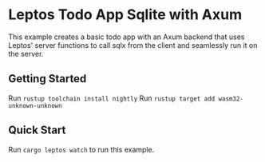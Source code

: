# Leptos Todo App Sqlite with Axum

This example creates a basic todo app with an Axum backend that uses Leptos' server functions to call sqlx from the client and seamlessly run it on the server.

## Getting Started
Run `rustup toolchain install nightly`
Run `rustup target add wasm32-unknown-unknown`


## Quick Start

Run `cargo leptos watch` to run this example.
